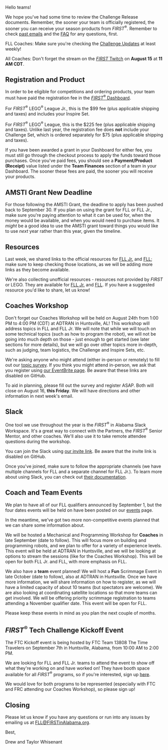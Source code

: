 Hello teams!

We hope you've had some time to review the Challenge Release documents. Remember, the sooner your team is officially registered, the sooner you can receive your season products from *FIRST*<sup>&reg;</sup>. Remember to check [past emails](https://github.com/drewwhis/alabama-first-lego-league/tree/master/2019-2020/email-blasts) and the [FAQ](https://github.com/drewwhis/alabama-first-lego-league/wiki/Frequently-Asked-Questions) for any questions, first.

FLL Coaches: Make sure you're checking the [Challenge Updates](https://firstinspiresst01.blob.core.windows.net/fll/2020/city-shaper-challenge-updates.pdf) at least weekly!

All Coaches: Don't forget the stream on the [*FIRST* Twitch](https://www.twitch.tv/firstinspires) on **August 15** at **11 AM CDT**.


## Registration and Product

In order to be eligible for competitions and ordering products, your team must have paid the registration fee in the [*FIRST*<sup>&reg;</sup> Dashboard](https://www.firstinspires.org).

For *FIRST*<sup>&reg;</sup> LEGO<sup>&reg;</sup> League Jr., this is the \$99 fee (plus applicable shipping and taxes) and includes your Inspire Set.

For *FIRST*<sup>&reg;</sup> LEGO<sup>&reg;</sup> League, this is the \$225 fee (plus applicable shipping and taxes). Unlike last year, the registration fee does **not** include your Challenge Set, which is ordered separately for \$75 (plus applicable shipping and taxes).

If you have been awarded a grant in your Dashboard for either fee, you must still go through the checkout process to apply the funds toward those purchases. Once you've paid fees, you should see a **Payment/Product (Receipt)** value listed under the **Team Finances** section of a team in your Dashboard. The sooner these fees are paid, the sooner you will receive your products.


## AMSTI Grant New Deadline

For those following the AMSTI Grant, the deadline to apply has been pushed back to September 30. If you plan on using the grant for FLL or FLL Jr., make sure you're paying attention to what it can be used for, when the money would be available, and when you would need to purchase items. It *might* be a good idea to use the AMSTI grant toward things you would like to use *next* year rather than this year, given the timeline.


## Resources

Last week, we shared links to the official resources for [FLL Jr.](https://github.com/drewwhis/alabama-first-lego-league/blob/main/2019-2020/flljr/documents.md) and [FLL](https://github.com/drewwhis/alabama-first-lego-league/blob/main/2019-2020/fll/documents.md); make sure to keep checking those locations, as we will be adding more links as they become available.

We're also collecting unofficial resources - resources not provided by *FIRST* or LEGO. They are available for [FLL Jr.](https://github.com/drewwhis/alabama-first-lego-league/blob/main/2019-2020/flljr/unofficial-resources.md) and [FLL](https://github.com/drewwhis/alabama-first-lego-league/blob/main/2019-2020/fll/unofficial-resources.md). If you have a suggested resource you'd like to share, let us know!


## Coaches Workshop

Don't forget our Coaches Workshop will be held on August 24th from 1:00 PM to 4:00 PM (CDT) at ADTRAN in Huntsville, AL! This workshop will address topics in FLL and FLL Jr. We will note that while we will touch on some technical topics (such as how to program the robot), we will not be going into much depth on those - just enough to get started (see later sections for more details), but we will go over other topics more in-depth, such as judging, team logistics, the Challenge and Inspire Sets, etc.

We're asking anyone who might attend (either in-person or remotely) to fill out our [topic survey](). If you think you might attend in-person, we ask that you register using [our EventBrite page](). Be aware that these links are disabled on GitHub.

To aid in planning, please fill out the survey and register ASAP. Both will close on August 16, **this Friday**. We will have directions and other information in next week's email.


## Slack

One tool we use throughout the year is the *FIRST*<sup>&reg;</sup> in Alabama Slack Workspace. It's a great way to connect with the Partners, the *FIRST*<sup>&reg;</sup> Senior Mentor, and other coaches. We'll also use it to take remote attendee questions during the workshop.

You can join the Slack using [our invite link](). Be aware that the invite link is disabled on GitHub.

Once you've joined, make sure to follow the appropriate channels (we have multiple channels for FLL and a separate channel for FLL Jr.). To learn more about using Slack, you can check out [their documentation](https://get.slack.help/hc/en-us/categories/360000049043).


## Coach and Team Events

We plan to have all of our FLL qualifiers announced by September 1, but the four dates events will be held on have been posted on our [events](https://github.com/drewwhis/alabama-first-lego-league/blob/main/2019-2020/event-dates.md) page.

In the meantime, we've got two more non-competitive events planned that we can share some information about.

We will be hosted a Mechanical and Programming Workshop for **Coaches** in late September (date to follow). This will focus more on building and programming robots, and we plan to offer for a variety of experience levels. This event will be held at ADTRAN in Huntsville, and we will be looking at options to stream the sessions (like for the Coaches Workshop). This will be open for both FLL Jr. and FLL, with more emphasis on FLL.

We also have a **team** event planned! We will host a **Fun** Scrimmage Event in late October (date to follow), also at ADTRAN in Huntsville. Once we have more information, we will share information on how to register, as we will have a limited capacity of about 10 teams (but spectators are welcome). We are also looking at coordinating satellite locations so that more teams can get involved. We will be offering priority scrimmage registration to teams attending a November qualifier date. This event will be open for FLL.

Please keep these events in mind as you plan the next couple of months.


## *FIRST*<sup>&reg;</sup> Tech Challenge Kickoff Event

The FTC Kickoff event is being hosted by FTC Team 13808 The Time Travelers on September 7th in Huntsville, Alabama, from 10:00 AM to 2:00 PM.

We are looking for FLL and FLL Jr. teams to attend the event to show off what they're working on and have worked on! They have booth space available for all *FIRST*<sup>&reg;</sup> programs, so if you're interested, sign up [here](https://firstinalabama.us19.list-manage.com/track/click?u=f0cf78c5a9c06d79cd683a8ae&id=d5017529a4&e=fb065b58de).

We would love for both programs to be represented (especially with FTC and FRC attending our Coaches Workshop), so please sign up!


## Closing

Please let us know if you have any questions or run into any issues by emailing us at FLL@FIRSTinAlabama.org.

Best,

Drew and Taylor Whisenant